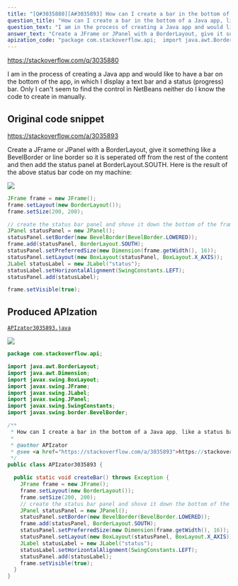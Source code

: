 ```yaml
---
title: "[Q#3035880][A#3035893] How can I create a bar in the bottom of a Java app, like a status bar?"
question_title: "How can I create a bar in the bottom of a Java app, like a status bar?"
question_text: "I am in the process of creating a Java app and would like to have a bar on the bottom of the app, in which I display a text bar and a status (progress) bar. Only I can't seem to find the control in NetBeans neither do I know the code to create in manually."
answer_text: "Create a JFrame or JPanel with a BorderLayout, give it something like a BevelBorder or line border so it is seperated off from the rest of the content and then add the status panel at BorderLayout.SOUTH. Here is the result of the above status bar code on my machine:"
apization_code: "package com.stackoverflow.api;  import java.awt.BorderLayout; import java.awt.Dimension; import javax.swing.BoxLayout; import javax.swing.JFrame; import javax.swing.JLabel; import javax.swing.JPanel; import javax.swing.SwingConstants; import javax.swing.border.BevelBorder;  /**  * How can I create a bar in the bottom of a Java app, like a status bar?  *  * @author APIzator  * @see <a href=\"https://stackoverflow.com/a/3035893\">https://stackoverflow.com/a/3035893</a>  */ public class APIzator3035893 {    public static void createBar() throws Exception {     JFrame frame = new JFrame();     frame.setLayout(new BorderLayout());     frame.setSize(200, 200);     // create the status bar panel and shove it down the bottom of the frame     JPanel statusPanel = new JPanel();     statusPanel.setBorder(new BevelBorder(BevelBorder.LOWERED));     frame.add(statusPanel, BorderLayout.SOUTH);     statusPanel.setPreferredSize(new Dimension(frame.getWidth(), 16));     statusPanel.setLayout(new BoxLayout(statusPanel, BoxLayout.X_AXIS));     JLabel statusLabel = new JLabel(\"status\");     statusLabel.setHorizontalAlignment(SwingConstants.LEFT);     statusPanel.add(statusLabel);     frame.setVisible(true);   } }"
---
```


https://stackoverflow.com/q/3035880

I am in the process of creating a Java app and would like to have a bar
on the bottom of the app, in which I display a text bar and a status (progress) bar.
Only I can&#x27;t seem to find the control in NetBeans neither do I know the code to create in manually.



## Original code snippet

https://stackoverflow.com/a/3035893

Create a JFrame or JPanel with a BorderLayout, give it something like a BevelBorder or line border so it is seperated off from the rest of the content and then add the status panel at BorderLayout.SOUTH.
Here is the result of the above status bar code on my machine:


<div class="code-logo"><img src="/stackoverflow.png" /></div>

```java
JFrame frame = new JFrame();
frame.setLayout(new BorderLayout());
frame.setSize(200, 200);

// create the status bar panel and shove it down the bottom of the frame
JPanel statusPanel = new JPanel();
statusPanel.setBorder(new BevelBorder(BevelBorder.LOWERED));
frame.add(statusPanel, BorderLayout.SOUTH);
statusPanel.setPreferredSize(new Dimension(frame.getWidth(), 16));
statusPanel.setLayout(new BoxLayout(statusPanel, BoxLayout.X_AXIS));
JLabel statusLabel = new JLabel("status");
statusLabel.setHorizontalAlignment(SwingConstants.LEFT);
statusPanel.add(statusLabel);

frame.setVisible(true);
```

## Produced APIzation

[`APIzator3035893.java`](https://github.com/blind-papers/apization-temp-data/raw/main/search/APIzator3035893.java)

<div class="code-logo"><img src="/apizator.png" /></div>

```java
package com.stackoverflow.api;

import java.awt.BorderLayout;
import java.awt.Dimension;
import javax.swing.BoxLayout;
import javax.swing.JFrame;
import javax.swing.JLabel;
import javax.swing.JPanel;
import javax.swing.SwingConstants;
import javax.swing.border.BevelBorder;

/**
 * How can I create a bar in the bottom of a Java app, like a status bar?
 *
 * @author APIzator
 * @see <a href="https://stackoverflow.com/a/3035893">https://stackoverflow.com/a/3035893</a>
 */
public class APIzator3035893 {

  public static void createBar() throws Exception {
    JFrame frame = new JFrame();
    frame.setLayout(new BorderLayout());
    frame.setSize(200, 200);
    // create the status bar panel and shove it down the bottom of the frame
    JPanel statusPanel = new JPanel();
    statusPanel.setBorder(new BevelBorder(BevelBorder.LOWERED));
    frame.add(statusPanel, BorderLayout.SOUTH);
    statusPanel.setPreferredSize(new Dimension(frame.getWidth(), 16));
    statusPanel.setLayout(new BoxLayout(statusPanel, BoxLayout.X_AXIS));
    JLabel statusLabel = new JLabel("status");
    statusLabel.setHorizontalAlignment(SwingConstants.LEFT);
    statusPanel.add(statusLabel);
    frame.setVisible(true);
  }
}

```
